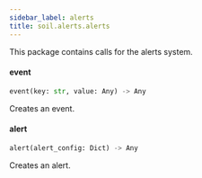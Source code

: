 ```yaml
---
sidebar_label: alerts
title: soil.alerts.alerts
---
```


This package contains calls for the alerts system.

#### event

```python
event(key: str, value: Any) -> Any
```

Creates an event.

#### alert

```python
alert(alert_config: Dict) -> Any
```

Creates an alert.

